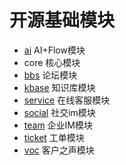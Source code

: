 <!--
 * @Author: jackning 270580156@qq.com
 * @Date: 2024-04-28 11:40:46
 * @LastEditors: jackning 270580156@qq.com
 * @LastEditTime: 2024-12-02 22:57:15
 * @Description: bytedesk.com https://github.com/Bytedesk/bytedesk
 *   Please be aware of the BSL license restrictions before installing Bytedesk IM – 
 *  selling, reselling, or hosting Bytedesk IM as a service is a breach of the terms and automatically terminates your rights under the license. 
 *  仅支持企业内部员工自用，严禁私自用于销售、二次销售或者部署SaaS方式销售 
 *  Business Source License 1.1: https://github.com/Bytedesk/bytedesk/blob/main/LICENSE 
 *  contact: 270580156@qq.com 
 *  联系：270580156@qq.com
 * Copyright (c) 2024 by bytedesk.com, All Rights Reserved. 
-->
# 开源基础模块

- [ai](http://127.0.0.1:9003/ai/) AI+Flow模块
- core 核心模块
- [bbs](http://127.0.0.1:9003/bbs/) 论坛模块
- [kbase](http://127.0.0.1:9003/kbase/) 知识库模块
- [service](http://127.0.0.1:9003/service/) 在线客服模块
- [social](http://127.0.0.1:9003/social/) 社交im模块
- [team](http://127.0.0.1:9003/team/) 企业IM模块
- [ticket](http://127.0.0.1:9003/ticket/) 工单模块
- [voc](http://127.0.0.1:9003/voc/) 客户之声模块
